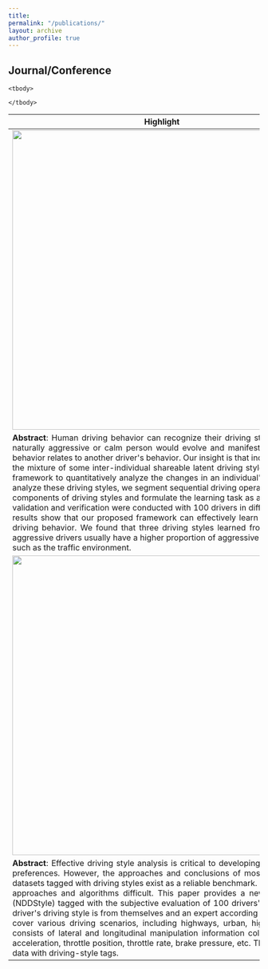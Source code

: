 ```yaml
---
title: 
permalink: "/publications/"
layout: archive
author_profile: true
---
```


## Journal/Conference
<table style="width:100%">
    <thead>
		<tr>
			<th width="20%">Highlight</th>
			<th width="15%">Authors</th>
			<th width="43%">Title</th>
			<th width="2%">Year</th>
			<th width="20%">Journal/Proceedings</th>
		</tr>
    </thead>
	
	<tbody>
  <tr id="wang2022trustworthy" class="entry">
          <td>
        <div class="polaroid">
          <img src="../images/jiapeng.png" width="600" class="research_img">
        </div>
      </td>
          <td><strong>C. Zhang</strong>,  W. Wang, et al.</td>
      <td>
        Inter-Individual Shareable Driving Style Analysis using CAN Signals with Latent Dirichlet Allocation<br>
                <p class="infolinks"> 
                  [<a href="javascript:toggleInfo('zhang2023shareable','abstract')">Abstract</a>]
              </p>
        </td>
      <td>2023</td>
      <td>IEEE Transactions on Intelligent Transportation Systems (Under review)</td>
  </tr>
  <tr id="abs_zhang2023shareable" class="abstract noshow">
      <td colspan="5"><div align="justify"> <b>Abstract</b>: Human driving behavior can recognize their driving style. Despite this, it remains pending (i) how the driving style of a naturally aggressive or calm person would evolve and manifest along their driving behavior and (ii) how one individual's driving behavior relates to another driver's behavior. Our insight is that individuals' driving behavior is a sequence of responses/executions to the mixture of some inter-individual shareable latent driving styles inherent in their minds. This paper presents a generic statistical framework to quantitatively analyze the changes in an individual's driving styles that are shareable among individuals.  To learn and analyze these driving styles, we segment sequential driving operations over a temporal space into a fixed granularity as the elemental components of driving styles and formulate the learning task as a topic-extraction problem with latent Dirichlet allocation (LDA). The validation and verification were conducted with 100 drivers in different driving settings, ranging from urban to highway. Experimental results show that our proposed framework can effectively learn the shareable driving styles and describe the dynamic process of driving behavior. We found that three driving styles learned from driving behavior are shared among individual drivers. Naturally aggressive drivers usually have a higher proportion of aggressiveness than other drivers, but they can be calmer according to factors such as the traffic environment. </div>
    </td>
  </tr>
  
  <tr id="zhang2023dataset" class="entry">
          <td>
        <div class="polaroid">
          <img src="../images/jiapeng.png" width="600" class="research_img">
        </div>
      </td>
          <td><strong>C. Zhang</strong>,  W. Wang, et al.</td>
      <td>
        100 Drivers, 2200 km: A Natural Dataset of Driving Styles toward Human-centered Intelligent Driving Systems <br>
                <p class="infolinks"> 
                  [<a href="javascript:toggleInfo('zhang2023dataset','abstract')">Abstract</a>]
              </p>
        </td>
      <td>2023</td>
      <td>2023 IEEE Intelligent Vehicles Symposium (under review)</td>
  </tr>
  <tr id="abs_zhang2023dataset" class="abstract noshow">
      <td colspan="5"><div align="justify"> <b>Abstract</b>: Effective driving style analysis is critical to developing human-centered intelligent driving systems that consider drivers' preferences. However, the approaches and conclusions of most related studies are diverse and inconsistent because no unified datasets tagged with driving styles exist as a reliable benchmark. The absence of explicit driving style labels makes verifying different approaches and algorithms difficult. This paper provides a new benchmark by constructing a Natural Dataset of Driving Style (NDDStyle) tagged with the subjective evaluation of 100 drivers' driving styles. In our dataset, the subjective quantification of each driver's driving style is from themselves and an expert according to the Likert-scale questionnaire. The testing routes are selected to cover various driving scenarios, including highways, urban, high-way ramps, and signalized traffic. The collected driving data consists of lateral and longitudinal manipulation information collected from CAN, including steering angle, steering speed, lateral acceleration, throttle position, throttle rate, brake pressure, etc. This driving-style dataset is the first to provide detailed manipulation data with driving-style tags.   </div>
    </td>
   </tr>
 
	</tbody>
</table>

